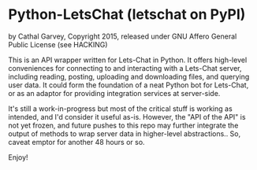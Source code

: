 # Python-LetsChat (letschat on PyPI)
by Cathal Garvey, Copyright 2015, released under GNU Affero General Public License (see HACKING)

This is an API wrapper written for Lets-Chat in Python. It offers high-level
conveniences for connecting to and interacting with a Lets-Chat server, including
reading, posting, uploading and downloading files, and querying user data. It could
form the foundation of a neat Python bot for Lets-Chat, or as an adaptor for
providing integration services at server-side.

It's still a work-in-progress but most of the critical stuff is working as intended,
and I'd consider it useful as-is. However, the "API of the API" is not yet frozen,
and future pushes to this repo may further integrate the output of methods to wrap
server data in higher-level abstractions.. So, caveat emptor for another 48 hours or
so.

Enjoy!
